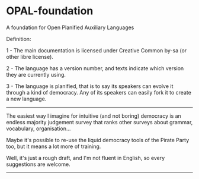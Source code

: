 # OPAL-foundation
A foundation for Open Planified Auxiliary Languages

Definition:

1 - The main documentation is licensed under Creative Common by-sa (or other libre license).

2 - The language has a version number, and texts indicate which version they are currently using.

3 - The language is planified, that is to say its speakers can evolve it through a kind of democracy. Any of its speakers can easily fork it to create a new language.

---

The easiest way I imagine for intuitive (and not boring) democracy is an endless majority judgement survey that ranks other surveys about grammar, vocabulary, organisation...

Maybe it's possible to re-use the liquid democracy tools of the Pirate Party too, but it means a lot more of training.

Well, it's just a rough draft, and I'm not fluent in English, so every suggestions are welcome.

---

